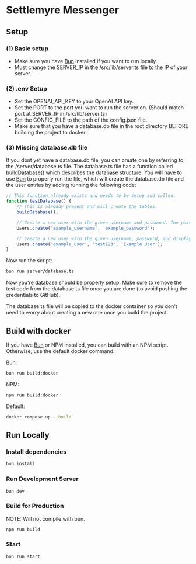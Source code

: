 # Settlemyre Messenger

## Setup

### (1) Basic setup

-   Make sure you have [Bun](https://bun.sh) installed if you want to run locally.
-   Must change the SERVER_IP in the /src/lib/server.ts file to the IP of your server.

### (2) .env Setup

-   Set the OPENAI_API_KEY to your OpenAI API key.
-   Set the PORT to the port you want to run the server on. (Should match port at SERVER_IP in /src/lib/server.ts)
-   Set the CONFIG_FILE to the path of the config.json file.
-   Make sure that you have a database.db file in the root directory BEFORE building the project to docker.

### (3) Missing database.db file

If you dont yet have a database.db file, you can create one by referring to the /server/database.ts file.
The database.ts file has a function called buildDatabase() which describes the database structure.
You will have to use [Bun](https://bun.sh) to properly run the file, which will create the database.db file and the user entries by adding running the following code:

```typescript
// This function already exists and needs to be setup and called.
function testDatabase() {
	// This is already present and will create the tables.
	buildDatabase();

	// Create a new user with the given username and password. The password is hashed before being stored in the database.
	Users.create('example_username', 'example_password');

	// Create a new user with the given username, password, and display name.
	Users.create('example_user', 'test123', 'Example User');
}
```

Now run the script:

```bash
bun run server/database.ts
```

Now you're database should be properly setup. Make sure to remove the test code from the database.ts file once you are done (to avoid pushing the credentials to GitHub).

The database.ts file will be copied to the docker container so you don't need to worry about creating a new one once you build the project.

## Build with docker

If you have [Bun](https://bun.sh) or NPM installed, you can build with an NPM script. Otherwise, use the default docker command.

Bun:

```bash
bun run build:docker
```

NPM:

```bash
npm run build:docker
```

Default:

```bash
docker compose up --build
```

## Run Locally

### Install dependencies

```bash
bun install
```

### Run Development Server

```bash
bun dev
```

### Build for Production

NOTE: Will not compile with bun.

```bash
npm run build
```

### Start

```bash
bun run start
```

